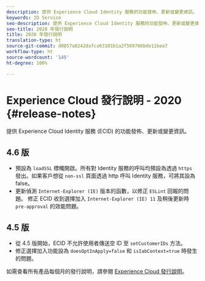 ```yaml
---
description: 提供 Experience Cloud Identity 服務的功能發佈、更新或變更資訊。
keywords: ID Service
seo-description: 提供 Experience Cloud Identity 服務的功能發佈、更新或變更資訊。
seo-title: 2020 年發行說明
title: 2020 年發行說明
translation-type: ht
source-git-commit: d0057a8242dafca63101b1a2f569766bde11bea7
workflow-type: ht
source-wordcount: '145'
ht-degree: 100%

---
```



# Experience Cloud 發行說明 - 2020 {#release-notes}

提供 Experience Cloud Identity 服務 (ECID) 的功能發佈、更新或變更資訊。

## 4.6 版

* 預設為 `loadSSL` 標幟開啟。所有對 Identity 服務的呼叫均預設為透過 `https` 發出。如果客戶想從 `non-ssl` 頁面透過 http 呼叫 Identity 服務，可將其設為 false。
* 更新偵測 `Internet-Explorer (IE)` 版本的函數，以修正 `ESLint` 回報的問題。
修正 ECID 收到選擇加入 `Internet-Explorer (IE) 11` 及稍後更新時 `pre-approval` 的效能問題。

## 4.5 版

* 從 4.5 版開始，ECID 不允許使用者傳送空 ID 至 `setCustomerIDs` 方法。
* 修正選擇加入功能設為 `doesOptInApply=false` 和 `isIabContext=true` 時發生的問題。

如需查看所有產品每個月的發行說明，請參閱 [Experience Cloud 發行說明](https://docs.adobe.com/content/help/zh-Hant/release-notes/experience-cloud/current.html)。
